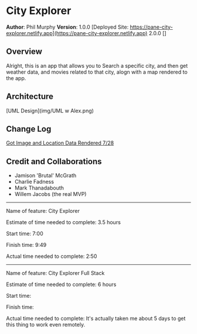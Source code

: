 # City Explorer

**Author**: Phil Murphy
**Version**: 1.0.0 [Deployed Site: https://pane-city-explorer.netlify.app](https://pane-city-explorer.netlify.app)
             2.0.0 []

## Overview
Alright, this is an app that allows you to Search a specific city, and then get weather data, and movies related to that city, alogn with a map rendered to the app.


## Architecture

[UML Design](img/UML w Alex.png)

## Change Log
[Got Image and Location Data Rendered 7/28](https://github.com/phmurphy212/city-explorer/pull/2)

## Credit and Collaborations

* Jamison 'Brutal' McGrath
* Charlie Fadness
* Mark Thanadabouth
* Willem Jacobs (the real MVP)

________________________________

Name of feature: City Explorer

Estimate of time needed to complete: 3.5 hours

Start time: 7:00

Finish time: 9:49

Actual time needed to complete: 2:50

________________________________

Name of feature: City Explorer Full Stack

Estimate of time needed to complete: 6 hours

Start time: <forgot to write this down>

Finish time: <same>

Actual time needed to complete: It's actually taken me about 5 days to get this thing to work even remotely.
